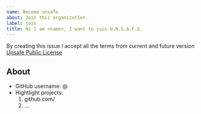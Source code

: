 ```yaml
---
name: Become unsafe
about: Join this organization.
label: join
title: Hi I am <name>, I want to join U.N.S.A.F.E.
---
```


By creating this issue I accept all the terms from current and future version [Unsafe Public License](https://github.com/unsafely/upl)

## About

- GitHub username: @
- Hightlight projects:
    1. github.com/
    2. ...
